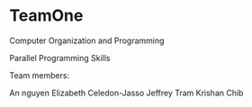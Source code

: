 # TeamOne

Computer Organization and Programming

Parallel Programming Skills

Team members:

An nguyen
Elizabeth Celedon-Jasso
Jeffrey Tram
Krishan Chib
